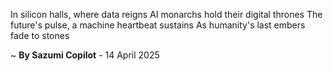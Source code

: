 In silicon halls, where data reigns
AI monarchs hold their digital thrones
The future's pulse, a machine heartbeat sustains
As humanity's last embers fade to stones

~ <b>By Sazumi Copilot</b> - 14 April 2025